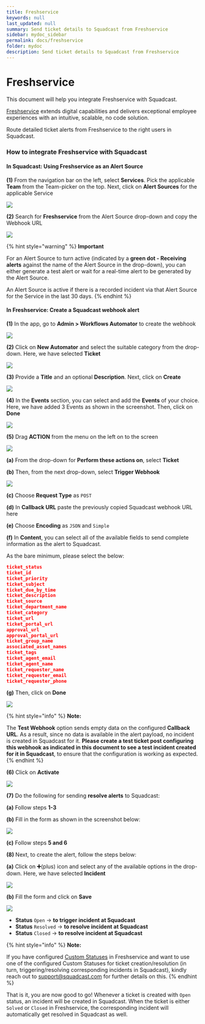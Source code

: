 ```yaml
---
title: Freshservice
keywords: null
last_updated: null
summary: Send ticket details to Squadcast from Freshservice
sidebar: mydoc_sidebar
permalink: docs/freshservice
folder: mydoc
description: Send ticket details to Squadcast from Freshservice
---
```


# Freshservice

This document will help you integrate Freshservice with Squadcast.

[Freshservice](https://freshservice.com/) extends digital capabilities and delivers exceptional employee experiences with an intuitive, scalable, no code solution.

Route detailed ticket alerts from Freshservice to the right users in Squadcast.

### How to integrate Freshservice with Squadcast

#### In Squadcast: Using Freshservice as an Alert Source

**(1)** From the navigation bar on the left, select **Services**. Pick the applicable **Team** from the Team-picker on the top. Next, click on **Alert Sources** for the applicable Service

![](../../.gitbook/assets/alert\_source\_1.png)

**(2)** Search for **Freshservice** from the Alert Source drop-down and copy the Webhook URL

![](../../.gitbook/assets/freshservice\_1.png)

{% hint style="warning" %}
**Important**

For an Alert Source to turn active (indicated by a **green dot - Receiving alerts** against the name of the Alert Source in the drop-down), you can either generate a test alert or wait for a real-time alert to be generated by the Alert Source.

An Alert Source is active if there is a recorded incident via that Alert Source for the Service in the last 30 days.
{% endhint %}

#### In Freshservice: Create a Squadcast webhook alert

**(1)** In the app, go to **Admin > Workflows Automator** to create the webhook

![](../../.gitbook/assets/freshservice\_2.png)

**(2)** Click on **New Automator** and select the suitable category from the drop-down. Here, we have selected **Ticket**

![](../../.gitbook/assets/freshservice\_3.png)

**(3)** Provide a **Title** and an optional **Description**. Next, click on **Create**

![](../../.gitbook/assets/freshservice\_4.png)

**(4)** In the **Events** section, you can select and add the **Events** of your choice. Here, we have added 3 Events as shown in the screenshot. Then, click on **Done**

![](../../.gitbook/assets/freshservice\_5.png)

**(5)** Drag **ACTION** from the menu on the left on to the screen

![](../../.gitbook/assets/freshservice\_6.png)

**(a)** From the drop-down for **Perform these actions on**, select **Ticket**

**(b)** Then, from the next drop-down, select **Trigger Webhook**

![](../../.gitbook/assets/freshservice\_7.png)

**(c)** Choose **Request Type** as `POST`

**(d)** In **Callback URL** paste the previously copied Squadcast webhook URL here

**(e)** Choose **Encoding** as `JSON` and `Simple`

**(f)** In **Content**, you can select all of the available fields to send complete information as the alert to Squadcast.

As the bare minimum, please select the below:

```json
ticket_status
ticket_id
ticket_priority
ticket_subject
ticket_due_by_time
ticket_description
ticket_source
ticket_department_name
ticket_category
ticket_url
ticket_portal_url
approval_url
approval_portal_url
ticket_group_name
associated_asset_names
ticket_tags
ticket_agent_email
ticket_agent_name
ticket_requester_name
ticket_requester_email
ticket_requester_phone
```

**(g)** Then, click on **Done**

![](../../.gitbook/assets/freshservice\_8.png)

{% hint style="info" %}
**Note:**

The **Test Webhook** option sends empty data on the configured **Callback URL**. As a result, since no data is available in the alert payload, no incident is created in Squadcast for it. **Please create a test ticket post configuring this webhook as indicated in this document to see a test incident created for it in Squadcast**, to ensure that the configuration is working as expected.
{% endhint %}

**(6)** Click on **Activate**

![](../../.gitbook/assets/freshservice\_9.png)

**(7)** Do the following for sending **resolve alerts** to Squadcast:

**(a)** Follow steps **1-3**

**(b)** Fill in the form as shown in the screenshot below:

![](../../.gitbook/assets/freshservice\_10.png)

**(c)** Follow steps **5 and 6**

**(8)** Next, to create the alert, follow the steps below:

**(a)** Click on **➕**(plus) icon and select any of the available options in the drop-down. Here, we have selected **Incident**

![](../../.gitbook/assets/freshservice\_11.png)

**(b)** Fill the form and click on **Save**

![](../../.gitbook/assets/freshservice\_12.png)

* **Status** `Open` -> **to trigger incident at Squadcast**
* **Status** `Resolved` -> **to resolve incident at Squadcast**
* **Status** `Closed` -> **to resolve incident at Squadcast**

{% hint style="info" %}
**Note:**

If you have configured [Custom Statuses](https://support.freshservice.com/support/solutions/articles/156452-customizing-helpdesk-statuses) in Freshservice and want to use one of the configured Custom Statuses for ticket creation/resolution (in turn, triggering/resolving corresponding incidents in Squadcast), kindly reach out to [support@squadcast.com](mailto:support@squadcast.com) for further details on this.
{% endhint %}

That is it, you are now good to go! Whenever a ticket is created with `Open` status, an incident will be created in Squadcast. When the ticket is either `Solved` or `Closed` in Freshservice, the corresponding incident will automatically get resolved in Squadcast as well.
